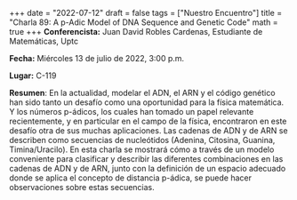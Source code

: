+++
date  = "2022-07-12"
draft = false
tags  = ["Nuestro Encuentro"]
title = "Charla 89: A p-Adic Model of DNA Sequence and Genetic Code"
math  = true
+++
**Conferencista:**  Juan David Robles Cardenas, Estudiante de Matemáticas, Uptc

**Fecha:** Miércoles 13 de julio de 2022, 3:00 p.m.

**Lugar:** C-119 

**Resumen**:  En la actualidad, modelar el ADN, el ARN y el código genético han sido tanto un desafío como una oportunidad para la física matemática. Y los números p-ádicos, los cuales han tomado un papel relevante recientemente, y en particular en el campo de la física, encontraron en este desafío otra de sus muchas aplicaciones. Las cadenas de ADN y de ARN se describen como secuencias de nucleótidos (Adenina, Citosina, Guanina, Timina/Uracilo). En esta charla se mostrará cómo a través de un modelo conveniente para clasificar y describir las diferentes combinaciones en las cadenas de ADN y de ARN, junto con la definición de un espacio adecuado donde se aplica el concepto de distancia p-ádica, se puede hacer observaciones sobre estas secuencias.

